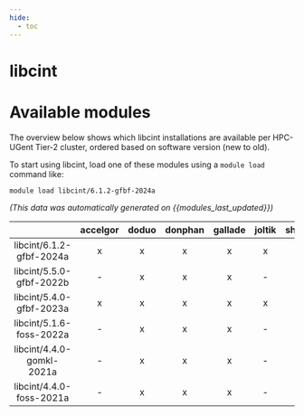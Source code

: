 ```yaml
---
hide:
  - toc
---
```


libcint
=======

# Available modules


The overview below shows which libcint installations are available per HPC-UGent Tier-2 cluster, ordered based on software version (new to old).

To start using libcint, load one of these modules using a `module load` command like:

```shell
module load libcint/6.1.2-gfbf-2024a
```

*(This data was automatically generated on {{modules_last_updated}})*  

| |accelgor|doduo|donphan|gallade|joltik|shinx|skitty|
| :---: | :---: | :---: | :---: | :---: | :---: | :---: | :---: |
|libcint/6.1.2-gfbf-2024a|x|x|x|x|x|x|x|
|libcint/5.5.0-gfbf-2022b|-|x|x|x|-|-|-|
|libcint/5.4.0-gfbf-2023a|x|x|x|x|x|x|x|
|libcint/5.1.6-foss-2022a|-|x|x|x|-|-|-|
|libcint/4.4.0-gomkl-2021a|-|x|x|x|-|-|-|
|libcint/4.4.0-foss-2021a|-|x|x|x|-|-|-|
